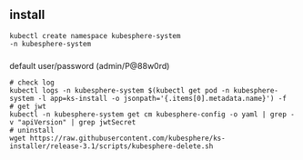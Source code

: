 ## install
```shell
kubectl create namespace kubesphere-system
-n kubesphere-system
```
###
default user/password (admin/P@88w0rd)
```shell
# check log
kubectl logs -n kubesphere-system $(kubectl get pod -n kubesphere-system -l app=ks-install -o jsonpath='{.items[0].metadata.name}') -f
# get jwt
kubectl -n kubesphere-system get cm kubesphere-config -o yaml | grep -v "apiVersion" | grep jwtSecret
# uninstall
wget https://raw.githubusercontent.com/kubesphere/ks-installer/release-3.1/scripts/kubesphere-delete.sh
```